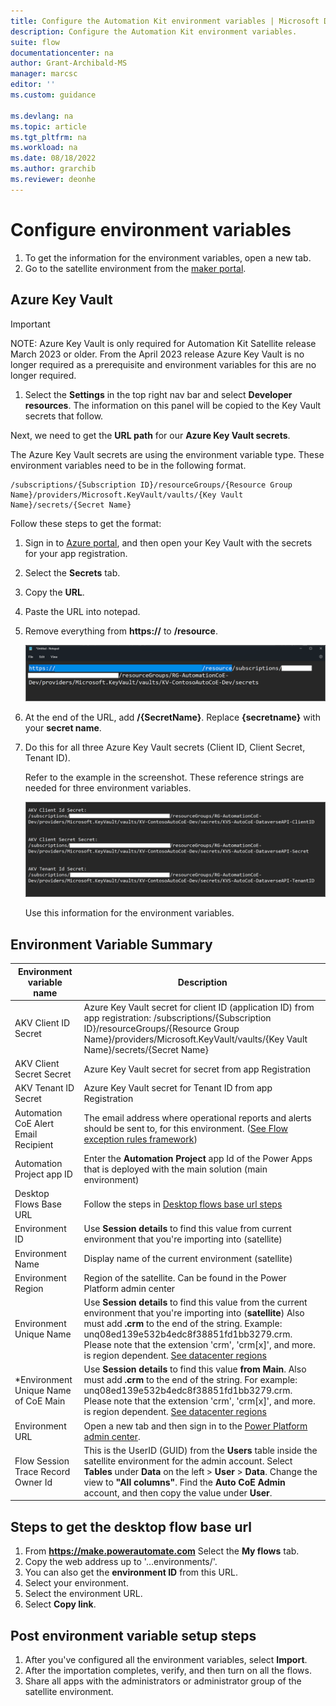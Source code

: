 ```yaml
---
title: Configure the Automation Kit environment variables | Microsoft Docs
description: Configure the Automation Kit environment variables.
suite: flow
documentationcenter: na
author: Grant-Archibald-MS
manager: marcsc
editor: ''
ms.custom: guidance

ms.devlang: na
ms.topic: article
ms.tgt_pltfrm: na
ms.workload: na
ms.date: 08/18/2022
ms.author: grarchib
ms.reviewer: deonhe
---
```


# Configure environment variables

1. To get the information for the environment variables, open a new tab.
2. Go to the satellite environment from the [maker portal](https://make.powerapps.com).

## Azure Key Vault

   > [!IMPORTANT]
   > NOTE: Azure Key Vault is only required for Automation Kit Satellite release March 2023 or older. From the April 2023 release Azure Key Vault is no longer required as a prerequisite and environment variables for this are no longer required.

1. Select the **Settings** in the top right nav bar and select **Developer resources**. The information on this panel will be copied to the Key Vault secrets that follow.

Next, we need to get the **URL path** for our **Azure Key Vault secrets**.

The Azure Key Vault secrets are using the environment variable type. These environment variables need to be in the following format.
  
   ```azurecli
   /subscriptions/{Subscription ID}/resourceGroups/{Resource Group Name}/providers/Microsoft.KeyVault/vaults/{Key Vault Name}/secrets/{Secret Name}
   ```

Follow these steps to get the format:

1. Sign in to [Azure portal](https://portal.azure.com/home), and then open your Key Vault with the secrets for your app registration.
1. Select the **Secrets** tab.
1. Copy the **URL**.
1. Paste the URL into notepad.
1. Remove everything from **https://** to **/resource**.

   ![A screenshot that displays the parts of the URL to remove.](../media/url-parts.png "A screenshot that displays the parts of the URL to remove.")

1. At the end of the URL, add **/{SecretName}**. Replace **{secretname}** with your **secret name**.

1. Do this for all three Azure Key Vault secrets (Client ID, Client Secret, Tenant ID).

    Refer to the example in the screenshot. These reference strings are needed for three environment variables.

   ![A screenshot that displays the environment variables.](../media/environment-vars.png "A screenshot that displays the environment variables.")

   Use this information for the environment variables.

## Environment Variable Summary

| **Environment variable name**         | **Description**                                                                                                                                                                                                                                                                                 |
|---------------------------------------|-------------------------------------------------------------------------------------------------------------------------------------------------------------------------------------------------------------------------------------------------------------------------------------------------|
| AKV Client ID Secret                  | Azure Key Vault secret for client ID (application ID) from app registration: /subscriptions/{Subscription ID}/resourceGroups/{Resource Group Name}/providers/Microsoft.KeyVault/vaults/{Key Vault Name}/secrets/{Secret Name}                                                                   |
| AKV Client Secret Secret              | Azure Key Vault secret for secret from app Registration                                                                                                                                                                                                                                         |
| AKV Tenant ID Secret                  | Azure Key Vault secret for Tenant ID from app Registration                                                                                                                                                                                                                                      |
| Automation CoE Alert Email Recipient  | The email address where operational reports and alerts should be sent to, for this environment. ([See Flow exception rules framework](../exception-rules-framework.md#flow-exception-rules-framework))                                                                                                                            |
| Automation Project app ID             | Enter the **Automation Project** app Id of the Power Apps that is deployed with the main solution (main environment)                                                                                                                                                                            |
| Desktop Flows Base URL                | Follow the steps in [Desktop flows base url steps](#steps-to-get-the-desktop-flow-base-url)                                                                                                                     |
| Environment ID                        | Use **Session details** to find this value from current environment that you're importing into (satellite)                                                                                                                                                                                     |
| Environment Name                      | Display name of the current environment (satellite)                                                                                                                                                                                                                                             |
| Environment Region                    | Region of the satellite. Can be found in the Power Platform admin center                                                                                                                                                                                                                        |
| Environment Unique Name               | Use **Session details** to find this value from the current environment that you're importing into (**satellite**) Also must add **.crm** to the end of the string. Example: unq08ed139e532b4edc8f38851fd1bb3279.crm. Please note that the extension 'crm', 'crm[x]', and more. is region dependent. [See datacenter regions](/power-platform/admin/new-datacenter-regions)  |
| \*Environment Unique Name of CoE Main | Use **Session details** to find this value **from Main**. Also must add **.crm** to the end of the string. For example: unq08ed139e532b4edc8f38851fd1bb3279.crm. Please note that the extension 'crm', 'crm[x]', and more. is region dependent. [See datacenter regions](/power-platform/admin/new-datacenter-regions)                                                                                                                                                                                                                          |
| Environment URL                       | Open a new tab and then sign in to the [Power Platform admin center](https://aka.ms/ppac).                                                                                            |
| Flow Session Trace Record Owner Id    | This is the UserID (GUID) from the **Users** table inside the satellite environment for the admin account. Select **Tables** under **Data** on the left > **User** > **Data**. Change the view to **"All columns"**. Find the **Auto CoE Admin** account, and then copy the value under **User**. |

## Steps to get the desktop flow base url

1. From **https://make.powerautomate.com** Select the **My flows** tab.
1. Copy the web address up to '…environments/'.
1. You can also get the **environment ID** from this URL.
1. Select your environment.
1. Select the environment URL.
1. Select **Copy link**.

## Post environment variable setup steps

1. After you've configured all the environment variables, select **Import**.
1. After the importation completes, verify, and then turn on all the flows.
1. Share all apps with the administrators or administrator group of the satellite environment.
